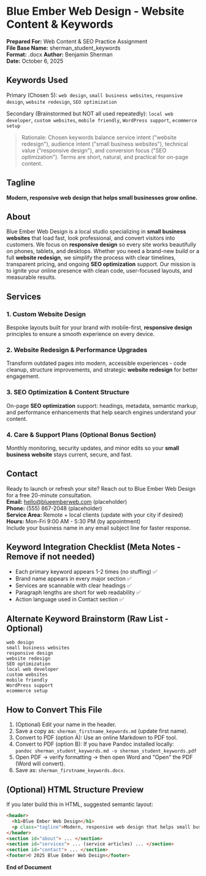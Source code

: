 # Blue Ember Web Design - Website Content & Keywords

**Prepared For:** Web Content & SEO Practice Assignment  
**File Base Name:** sherman_student_keywords  
**Format:** .docx 
**Author:** Benjamin Sherman  
**Date:** October 6, 2025

## Keywords Used
 
Primary (Chosen 5): `web design`, `small business websites`, `responsive design`, `website redesign`, `SEO optimization`

Secondary (Brainstormed but NOT all used repeatedly): `local web developer`, `custom websites`, `mobile friendly`, `WordPress support`, `ecommerce setup`

> Rationale: Chosen keywords balance service intent ("website redesign"), audience intent ("small business websites"), technical value ("responsive design"), and conversion focus ("SEO optimization"). Terms are short, natural, and practical for on-page content.

## Tagline
 
**Modern, responsive web design that helps small businesses grow online.**

## About
 
Blue Ember Web Design is a local studio specializing in **small business websites** that load fast, look professional, and convert visitors into customers. We focus on **responsive design** so every site works beautifully on phones, tablets, and desktops. Whether you need a brand-new build or a full **website redesign**, we simplify the process with clear timelines, transparent pricing, and ongoing **SEO optimization** support. Our mission is to ignite your online presence with clean code, user-focused layouts, and measurable results.

## Services
 
### 1. Custom Website Design
Bespoke layouts built for your brand with mobile-first, **responsive design** principles to ensure a smooth experience on every device.

### 2. Website Redesign & Performance Upgrades
Transform outdated pages into modern, accessible experiences - code cleanup, structure improvements, and strategic **website redesign** for better engagement.

### 3. SEO Optimization & Content Structure
On-page **SEO optimization** support: headings, metadata, semantic markup, and performance enhancements that help search engines understand your content.

### 4. Care & Support Plans (Optional Bonus Section)
Monthly monitoring, security updates, and minor edits so your **small business website** stays current, secure, and fast.

## Contact
 
Ready to launch or refresh your site? Reach out to Blue Ember Web Design for a free 20-minute consultation.  
**Email:** hello@blueemberweb.com (placeholder)  
**Phone:** (555) 867-2048 (placeholder)  
**Service Area:** Remote + local clients (update with your city if desired)  
**Hours:** Mon-Fri 9:00 AM - 5:30 PM (by appointment)  
Include your business name in any email subject line for faster response.

## Keyword Integration Checklist (Meta Notes - Remove if not needed)
 
- Each primary keyword appears 1-2 times (no stuffing) ✅
- Brand name appears in every major section ✅
- Services are scannable with clear headings ✅
- Paragraph lengths are short for web readability ✅
- Action language used in Contact section ✅

## Alternate Keyword Brainstorm (Raw List - Optional)
 
```
web design
small business websites
responsive design
website redesign
SEO optimization
local web developer
custom websites
mobile friendly
WordPress support
ecommerce setup
``` 

## How to Convert This File
 
1. (Optional) Edit your name in the header.  
2. Save a copy as: `sherman_firstname_keywords.md` (update first name).  
3. Convert to PDF (option A): Use an online Markdown to PDF tool.  
4. Convert to PDF (option B): If you have Pandoc installed locally:  
   `pandoc sherman_student_keywords.md -o sherman_student_keywords.pdf`  
5. Open PDF -> verify formatting -> then open Word and "Open" the PDF (Word will convert).  
6. Save as: `sherman_firstname_keywords.docx`.

## (Optional) HTML Structure Preview
 
If you later build this in HTML, suggested semantic layout:
```html
<header>
  <h1>Blue Ember Web Design</h1>
  <p class="tagline">Modern, responsive web design that helps small businesses grow online.</p>
</header>
<section id="about"> ... </section>
<section id="services"> ... (service articles) ... </section>
<section id="contact"> ... </section>
<footer>© 2025 Blue Ember Web Design</footer>
```

**End of Document**
 